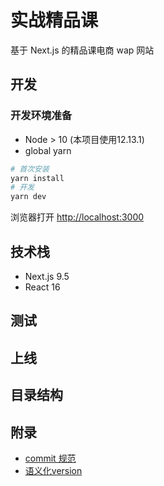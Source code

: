 # 实战精品课

基于 Next.js 的精品课电商 wap 网站

## 开发

### 开发环境准备

- Node > 10 (本项目使用12.13.1)
- global yarn

```bash
# 首次安装
yarn install
# 开发
yarn dev
```

浏览器打开 [http://localhost:3000](http://localhost:3000)

## 技术栈

- Next.js 9.5
- React 16

## 测试

## 上线

## 目录结构

## 附录

- [commit 规范](https://gist.github.com/stephenparish/9941e89d80e2bc58a153)
- [语义化version](https://semver.org/)

